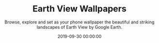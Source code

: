 ---
title: Earth View Wallpapers
subtitle: Browse, explore and set as your phone wallpaper the beautiful and striking landscapes of Earth View by Google Earth.
date: 2019-09-30 00:00:00
link: https://play.google.com/store/apps/details?id=com.github.p1va.earthviewwallpaper
description:
featured_image: 
accent_color: '#4C60E6'
gallery_images:
  
---